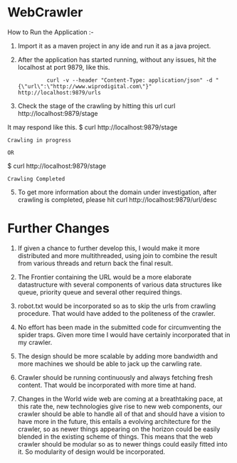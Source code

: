 # WebCrawler

How to Run the Application :-

1. Import it as a maven project in any ide and run it as a java project.

2. After the application has started running, without any issues, hit the localhost at port 9879, like this.
                
                curl -v --header "Content-Type: application/json" -d "{\"url\":\"http://www.wiprodigital.com\"}" http://localhost:9879/urls
 
3. Check the stage of the crawling by hitting this url  curl http://localhost:9879/stage

It may respond like this.
 $ curl http://localhost:9879/stage

    Crawling in progress

    OR

$ curl http://localhost:9879/stage


    Crawling Completed

5.  To get more information about the domain under investigation, after crawling is completed,  please hit curl http://localhost:9879/url/desc


# Further Changes

1. If given a chance to further develop this, I would make it more distributed and more multithreaded, using join to combine the result from various threads and return back the final result.

2. The Frontier containing the URL would be a more elaborate datastructure with several components of various data structures like queue, priority queue and several other required things.

3. robot.txt would be incorporated so as to skip the urls from crawling procedure. That would have added to the politeness of the crawler.

4. No effort has been made in the submitted code for circumventing the spider traps. Given more time I would have certainly incorporated that in my crawler.

5. The design should be more scalable by adding more bandwidth and more machines we should be able to jack up the carwling rate.

6. Crawler should be running continuously and always fetching fresh content. That would be incorporated with more time at hand.

7. Changes in the World wide web are coming at a breathtaking pace, at this rate the, new technologies give rise to new web components, our crawler should be able to handle all of that and should have a vision to have more in the future, this entails a evolving architecture for the crawler, so as newer things appearing on the horizon could be easily blended in the existing scheme of things. This means that the web crawler should be modular so as to newer things could easily fitted into it. So modularity of design would be incorporated.


 
